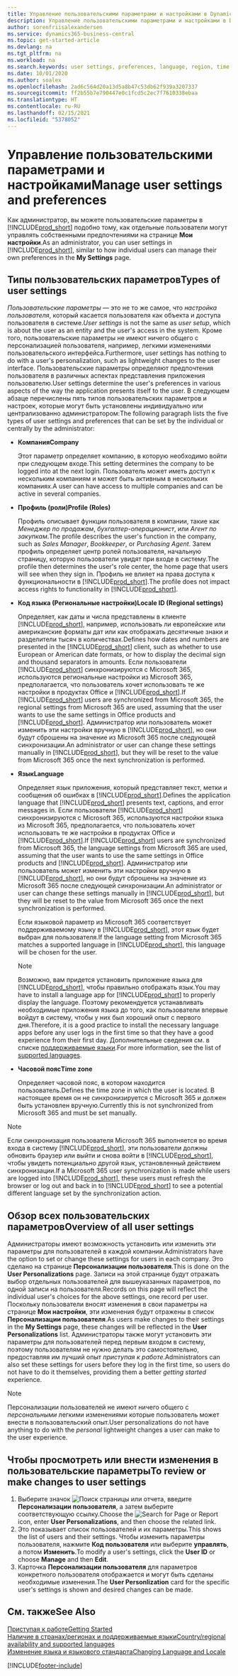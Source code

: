 ```yaml
---
title: Управление пользовательскими параметрами и настройками в Dynamics 365 Business Central
description: Управление пользовательскими параметрами и настройками в Dynamics 365 Business Central.
author: sorenfriisalexandersen
ms.service: dynamics365-business-central
ms.topic: get-started-article
ms.devlang: na
ms.tgt_pltfrm: na
ms.workload: na
ms.search.keywords: user settings, preferences, language, region, time zone, regional settings
ms.date: 10/01/2020
ms.author: soalex
ms.openlocfilehash: 2ad6c564d20a13d5a8b47c53db62f939a3207337
ms.sourcegitcommit: ff2b55b7e790447e0c1fcd5c2ec7f7610338ebaa
ms.translationtype: HT
ms.contentlocale: ru-RU
ms.lasthandoff: 02/15/2021
ms.locfileid: "5378052"
---
```

# <a name="manage-user-settings-and-preferences"></a><span data-ttu-id="2e688-103">Управление пользовательскими параметрами и настройками</span><span class="sxs-lookup"><span data-stu-id="2e688-103">Manage user settings and preferences</span></span>

<span data-ttu-id="2e688-104">Как администратор, вы можете пользовательские параметры в [!INCLUDE[prod_short](includes/prod_short.md)] подобно тому, как отдельные пользователи могут управлять собственными предпочтениями на странице **Мои настройки**.</span><span class="sxs-lookup"><span data-stu-id="2e688-104">As an administrator, you can user settings in [!INCLUDE[prod_short](includes/prod_short.md)], similar to how individual users can manage their own preferences in the **My Settings** page.</span></span>  

## <a name="types-of-user-settings"></a><span data-ttu-id="2e688-105">Типы пользовательских параметров</span><span class="sxs-lookup"><span data-stu-id="2e688-105">Types of user settings</span></span>

<span data-ttu-id="2e688-106">*Пользовательские параметры* — это не то же самое, что *настройка пользователя*, который касается пользователя как объекта и доступа пользователя в системе.</span><span class="sxs-lookup"><span data-stu-id="2e688-106">*User settings* is not the same as *user setup*, which is about the user as an entity and the user's access in the system.</span></span> <span data-ttu-id="2e688-107">Кроме того, пользовательские параметры не имеют ничего общего с персонализацией пользователя, например, легкими изменениями пользовательского интерфейса.</span><span class="sxs-lookup"><span data-stu-id="2e688-107">Furthermore, user settings has nothing to do with a user's personalization, such as lightweight changes to the user interface.</span></span> <span data-ttu-id="2e688-108">Пользовательские параметры определяют предпочтения пользователя в различных аспектах представления приложения пользователю.</span><span class="sxs-lookup"><span data-stu-id="2e688-108">User settings determine the user's preferences in various aspects of the way the application presents itself to the user.</span></span> <span data-ttu-id="2e688-109">В следующем абзаце перечислены пять типов пользовательских параметров и настроек, которые могут быть установлены индивидуально или централизованно администратором:</span><span class="sxs-lookup"><span data-stu-id="2e688-109">The following paragraph lists the five types of user settings and preferences that can be set by the individual or centrally by the administrator:</span></span>

- <span data-ttu-id="2e688-110">**Компания**</span><span class="sxs-lookup"><span data-stu-id="2e688-110">**Company**</span></span>  

  <span data-ttu-id="2e688-111">Этот параметр определяет компанию, в которую необходимо войти при следующем входе.</span><span class="sxs-lookup"><span data-stu-id="2e688-111">This setting determines the company to be logged into at the next login.</span></span> <span data-ttu-id="2e688-112">Пользователь может иметь доступ к нескольким компаниям и может быть активным в нескольких компаниях.</span><span class="sxs-lookup"><span data-stu-id="2e688-112">A user can have access to multiple companies and can be active in several companies.</span></span>

- <span data-ttu-id="2e688-113">**Профиль (роли)**</span><span class="sxs-lookup"><span data-stu-id="2e688-113">**Profile (Roles)**</span></span>  

  <span data-ttu-id="2e688-114">Профиль описывает функции пользователя в компании, такие как *Менеджер по продажам*, *бухгалтер-операционист*, или *Агент по закупкам*.</span><span class="sxs-lookup"><span data-stu-id="2e688-114">The profile describes the user's function in the company, such as *Sales Manager*, *Bookkeeper*, or *Purchasing Agent*.</span></span> <span data-ttu-id="2e688-115">Затем профиль определяет центр ролей пользователя, начальную страницу, которую пользователи увидят при входе в систему.</span><span class="sxs-lookup"><span data-stu-id="2e688-115">The profile then determines the user's role center, the home page that users will see when they sign in.</span></span> <span data-ttu-id="2e688-116">Профиль не влияет на права доступа к функциональности в [!INCLUDE[prod_short](includes/prod_short.md)].</span><span class="sxs-lookup"><span data-stu-id="2e688-116">The profile does not impact access rights to functionality in [!INCLUDE[prod_short](includes/prod_short.md)].</span></span>  

- <span data-ttu-id="2e688-117">**Код языка (Региональные настройки)**</span><span class="sxs-lookup"><span data-stu-id="2e688-117">**Locale ID (Regional settings)**</span></span>  

  <span data-ttu-id="2e688-118">Определяет, как даты и числа представлены в клиенте [!INCLUDE[prod_short](includes/prod_short.md)], например, использовать ли европейские или американские форматы дат или как отображать десятичные знаки и разделители тысяч в количествах.</span><span class="sxs-lookup"><span data-stu-id="2e688-118">Defines how dates and numbers are presented in the [!INCLUDE[prod_short](includes/prod_short.md)] client, such as whether to use European or American date formats, or how to display the decimal sign and thousand separators in amounts.</span></span> <span data-ttu-id="2e688-119">Если пользователи [!INCLUDE[prod_short](includes/prod_short.md)] синхронизируются с Microsoft 365, используются региональные настройки из Microsoft 365, предполагается, что пользователь хочет использовать те же настройки в продуктах Office и [!INCLUDE[prod_short](includes/prod_short.md)].</span><span class="sxs-lookup"><span data-stu-id="2e688-119">If [!INCLUDE[prod_short](includes/prod_short.md)] users are synchronized from Microsoft 365, the regional settings from Microsoft 365 are used, assuming that the user wants to use the same settings in Office products and [!INCLUDE[prod_short](includes/prod_short.md)].</span></span> <span data-ttu-id="2e688-120">Администратор или пользователь может изменить эти настройки вручную в [!INCLUDE[prod_short](includes/prod_short.md)], но они будут сброшены на значение из Microsoft 365 после следующей синхронизации.</span><span class="sxs-lookup"><span data-stu-id="2e688-120">An administrator or user can change these settings manually in [!INCLUDE[prod_short](includes/prod_short.md)], but they will be reset to the value from Microsoft 365 once the next synchronization is performed.</span></span>

- <span data-ttu-id="2e688-121">**Язык**</span><span class="sxs-lookup"><span data-stu-id="2e688-121">**Language**</span></span>  

  <span data-ttu-id="2e688-122">Определяет язык приложения, который представляет текст, метки и сообщения об ошибках в [!INCLUDE[prod_short](includes/prod_short.md)].</span><span class="sxs-lookup"><span data-stu-id="2e688-122">Defines the application language that [!INCLUDE[prod_short](includes/prod_short.md)] presents text, captions, and error messages in.</span></span> <span data-ttu-id="2e688-123">Если пользователи [!INCLUDE[prod_short](includes/prod_short.md)] синхронизируются с Microsoft 365, используются настройки языка из Microsoft 365, предполагается, что пользователь хочет использовать те же настройки в продуктах Office и [!INCLUDE[prod_short](includes/prod_short.md)].</span><span class="sxs-lookup"><span data-stu-id="2e688-123">If [!INCLUDE[prod_short](includes/prod_short.md)] users are synchronized from Microsoft 365, the language settings from Microsoft 365 are used, assuming that the user wants to use the same settings in Office products and [!INCLUDE[prod_short](includes/prod_short.md)].</span></span> <span data-ttu-id="2e688-124">Администратор или пользователь может изменить эти настройки вручную в [!INCLUDE[prod_short](includes/prod_short.md)], но они будут сброшены на значение из Microsoft 365 после следующей синхронизации.</span><span class="sxs-lookup"><span data-stu-id="2e688-124">An administrator or user can change these settings manually in [!INCLUDE[prod_short](includes/prod_short.md)], but they will be reset to the value from Microsoft 365 once the next synchronization is performed.</span></span>

  <span data-ttu-id="2e688-125">Если языковой параметр из Microsoft 365 соответствует поддерживаемому языку в [!INCLUDE[prod_short](includes/prod_short.md)], этот язык будет выбран для пользователя.</span><span class="sxs-lookup"><span data-stu-id="2e688-125">If the language setting from Microsoft 365 matches a supported language in [!INCLUDE[prod_short](includes/prod_short.md)], this language will be chosen for the user.</span></span>  

  > [!NOTE]
  > <span data-ttu-id="2e688-126">Возможно, вам придется установить приложение языка для [!INCLUDE[prod_short](includes/prod_short.md)], чтобы правильно отображать язык.</span><span class="sxs-lookup"><span data-stu-id="2e688-126">You may have to install a language app for [!INCLUDE[prod_short](includes/prod_short.md)] to properly display the language.</span></span> <span data-ttu-id="2e688-127">Поэтому рекомендуется устанавливать необходимые приложения языка до того, как пользователи впервые войдут в систему, чтобы у них был хороший опыт с первого дня.</span><span class="sxs-lookup"><span data-stu-id="2e688-127">Therefore, it is a good practice to install the necessary language apps before any user logs in the first time so that they have a good experience from their first day.</span></span> <span data-ttu-id="2e688-128">Дополнительные сведения см. в списке [поддерживаемые языки](/dynamics365/business-central/dev-itpro/compliance/apptest-countries-and-translations).</span><span class="sxs-lookup"><span data-stu-id="2e688-128">For more information, see the list of [supported languages](/dynamics365/business-central/dev-itpro/compliance/apptest-countries-and-translations).</span></span>  
  
- <span data-ttu-id="2e688-129">**Часовой пояс**</span><span class="sxs-lookup"><span data-stu-id="2e688-129">**Time zone**</span></span>  

  <span data-ttu-id="2e688-130">Определяет часовой пояс, в котором находится пользователь.</span><span class="sxs-lookup"><span data-stu-id="2e688-130">Defines the time zone in which the user is located.</span></span> <span data-ttu-id="2e688-131">В настоящее время он не синхронизируется с Microsoft 365 и должен быть установлен вручную.</span><span class="sxs-lookup"><span data-stu-id="2e688-131">Currently this is not synchronized from Microsoft 365 and must be set manually.</span></span>  

> [!NOTE]
> <span data-ttu-id="2e688-132">Если синхронизация пользователя Microsoft 365 выполняется во время входа в систему [!INCLUDE[prod_short](includes/prod_short.md)], эти пользователи должны обновить браузер или выйти и снова войти в [!INCLUDE[prod_short](includes/prod_short.md)], чтобы увидеть потенциально другой язык, установленный действием синхронизации.</span><span class="sxs-lookup"><span data-stu-id="2e688-132">If a Microsoft 365 user synchronization is made while users are logged into [!INCLUDE[prod_short](includes/prod_short.md)], these users must refresh the browser or log out and back in to [!INCLUDE[prod_short](includes/prod_short.md)] to see a potential different language set by the synchronization action.</span></span>

## <a name="overview-of-all-user-settings"></a><span data-ttu-id="2e688-133">Обзор всех пользовательских параметров</span><span class="sxs-lookup"><span data-stu-id="2e688-133">Overview of all user settings</span></span>

<span data-ttu-id="2e688-134">Администраторы имеют возможность установить или изменить эти параметры для пользователей в каждой компании.</span><span class="sxs-lookup"><span data-stu-id="2e688-134">Administrators have the option to set or change these settings for users in each company.</span></span> <span data-ttu-id="2e688-135">Это сделано на странице **Персонализации пользователя**.</span><span class="sxs-lookup"><span data-stu-id="2e688-135">This is done on the **User Personalizations** page.</span></span> <span data-ttu-id="2e688-136">Записи на этой странице будут отражать выбор отдельных пользователей для вышеуказанных параметров, по одной записи на пользователя.</span><span class="sxs-lookup"><span data-stu-id="2e688-136">Records on this page will reflect the individual user's choices for the above settings, one record per user.</span></span> <span data-ttu-id="2e688-137">Поскольку пользователи вносят изменения в свои параметры на странице **Мои настройки**, эти изменения будут отражены в список **Персонализации пользователя**.</span><span class="sxs-lookup"><span data-stu-id="2e688-137">As users make changes to their settings in the **My Settings** page, these changes will be reflected in the **User Personalizations** list.</span></span> <span data-ttu-id="2e688-138">Администраторы также могут установить эти параметры для пользователей перед первым входом в систему, поэтому пользователям не нужно делать это самостоятельно, предоставляя им лучший опыт *приступая к работе*.</span><span class="sxs-lookup"><span data-stu-id="2e688-138">Administrators can also set these settings for users before they log in the first time, so users do not have to do it themselves, providing them a better *getting started* experience.</span></span>

> [!NOTE]
> <span data-ttu-id="2e688-139">Персонализации пользователей не имеют ничего общего с *персональными* легкими изменениями которые пользователь может внести в пользовательский опыт.</span><span class="sxs-lookup"><span data-stu-id="2e688-139">User personalizations do not have anything to do with the *personal* lightweight changes a user can make to the user experience.</span></span>

## <a name="to-review-or-make-changes-to-user-settings"></a><span data-ttu-id="2e688-140">Чтобы просмотреть или внести изменения в пользовательские параметры</span><span class="sxs-lookup"><span data-stu-id="2e688-140">To review or make changes to user settings</span></span>

1. <span data-ttu-id="2e688-141">Выберите значок ![Поиск страницы или отчета](media/ui-search/search_small.png "Значок поиска страницы или отчета"), введите **Персонализации пользователя**, а затем выберите соответствующую ссылку.</span><span class="sxs-lookup"><span data-stu-id="2e688-141">Choose the ![Search for Page or Report](media/ui-search/search_small.png "Search for Page or Report icon") icon, enter **User Personalizations**, and then choose the related link.</span></span>
2. <span data-ttu-id="2e688-142">Это показывает список пользователей и их параметры.</span><span class="sxs-lookup"><span data-stu-id="2e688-142">This shows the list of users and their settings.</span></span> <span data-ttu-id="2e688-143">Чтобы изменить параметры пользователя, нажмите **Код пользователя** или выберите **управлять**, а потом **Изменить**.</span><span class="sxs-lookup"><span data-stu-id="2e688-143">To modify a user's settings, click the **User ID** or choose **Manage** and then **Edit**.</span></span>
3. <span data-ttu-id="2e688-144">Карточка **Персонализации пользователя** для параметров конкретного пользователя отображается и могут быть сделаны необходимые изменения.</span><span class="sxs-lookup"><span data-stu-id="2e688-144">The **User Personlization** card for the specific user's settings is shown and desired changes can be made.</span></span>  

## <a name="see-also"></a><span data-ttu-id="2e688-145">См. также</span><span class="sxs-lookup"><span data-stu-id="2e688-145">See Also</span></span>

[<span data-ttu-id="2e688-146">Приступая к работе</span><span class="sxs-lookup"><span data-stu-id="2e688-146">Getting Started</span></span>](product-get-started.md)  
[<span data-ttu-id="2e688-147">Наличие в странах/регионах и поддерживаемые языки</span><span class="sxs-lookup"><span data-stu-id="2e688-147">Country/regional availability and supported languages</span></span>](/dynamics365/business-central/dev-itpro/compliance/apptest-countries-and-translations)  
[<span data-ttu-id="2e688-148">Изменение языка и языкового стандарта</span><span class="sxs-lookup"><span data-stu-id="2e688-148">Changing Language and Locale</span></span>](about-locale-language.md)  


[!INCLUDE[footer-include](includes/footer-banner.md)]
